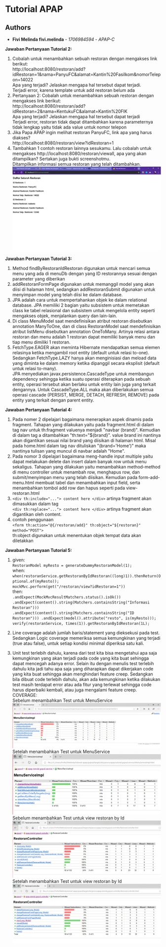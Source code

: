 # Tutorial APAP
## Authors
* **Fivi Melinda fivi.melinda** - *1706984594* - *APAP-C*

**Jawaban Pertanyaan Tutorial 2:**
1. Cobalah untuk menambahkan sebuah restoran dengan mengakses link berikut:
<br>http://localhost:8080/restoran/add?idRestoran=1&nama=PanyuFC&alamat=Kantin%20Fasilkom&nomorTelepon=14022
<br>Apa yang terjadi? Jelaskan mengapa hal tersebut dapat terjadi.
<br>Terjadi error, karena template untuk add restoran belum ada
2. Pertanyaan 2: Cobalah untuk menambahkan sebuah restoran dengan mengakses link berikut:
<br>http://localhost:8080/restoran/add?idRestoran=2&nama=KentukuFC&alamat=Kantin%20FIK
<br>Apa yang terjadi? Jelaskan mengapa hal tersebut dapat terjadi
<br>Terjadi error, restoran tidak dapat ditambahkan karena parameternya tidak lengkap yaitu tidak ada value untuk nomor telepon
3. Jika Papa APAP ingin melihat restoran PanyuFC, link apa yang harus
diakses?
<br>http://localhost:8080/restoran/view?idRestoran=1
4. Tambahkan 1 contoh restoran lainnya sesukamu. Lalu cobalah untuk mengakses http://localhost:8080/restoran/viewall, apa yang akan ditampilkan? Sertakan juga bukti screenshotmu.
<br>Ditampilkan informasi semua restoran yang telah ditambahkan.
![Bukti Screenshot](BuktiScreenshot.PNG)


**Jawaban Pertanyaan Tutorial 3:**
1. Method findByRestoranIdRestoran digunakan untuk mencari semua menu yang ada di menuDb dengan yang ID restorannya sesuai dengan parameter yang diberikan
2. addRestoranFormPage digunakan untuk memanggil model yang akan diisi di halaman html, sedangkan addRestoranSubmit digunakan untuk menyimpan model yang telah diisi ke dalam database.
3. JPA adalah cara untuk mempertahankan objek ke dalam relational database. JPA memiliki 2 bagian yaitu subsistem untuk memetakan class ke tabel relasional dan subsistem untuk mengelola entity seperti mengakses objek, menjalankan query dan lain-lain.
4. Di class MenuModel saat mendefinisikan atribut restoran disebutkan annotation ManyToOne, dan di class RestoranModel saat mendefinisikan atribut listMenu disebutkan annotation OneToMany. Artinya relasi antara restoran dan menu adalah 1 restoran dapat memiliki banyak menu dan tiap menu dimiliki 1 restoran.
5. FetchType.EAGER akan meminta Hibernate mendapatkan semua elemen relasinya ketika mengambil root entity (default untuk relasi to-one). Sedangkan FetchType.LAZY hanya akan menginisiasi dan meload data yang diminta ke dalam memory ketika dipanggil secara eksplisit (default untuk relasi to-many). <br> JPA menyediakan javax.persistence.CascadeType untuk membangun dependency sehingga ketika suatu operasi diterapkan pada sebuah entity, operasi tersebut akan berlaku untuk entity lain juga yang terkait dengannya. Untuk CascadeType.ALL maka akan diberlakukan semua operasi cascade (PERSIST, MERGE, DETACH, REFRESH, REMOVE) pada entity yang terkait dengan parent entity.

**Jawaban Pertanyaan Tutorial 4:**
1. Pada nomer 2 dipelajari bagaimana menerapkan aspek dinamis pada fragment. Tahapan yang dilakukan yaitu pada fragment.html di dalam tag nav untuk th:fragment valuenya menjadi "navbar (brand)". Kemudian di dalam tag a ditambahkan "th:text="${brand}". value brand ini nantinya akan digantikan sesuai nilai brand yang diisikan di halaman html. Misal pada home.html dalam tag nav dituliskan "(brand='Home')" maka nantinya tulisan yang muncul di navbar adalah "Home".
2. Pada nomor 3 dipelajari bagaimana meng-handle input multiple yaitu dapat melakukan delete dan insert dalam banyak row untuk menu sekaligus. Tahapan yang dilakukan yaitu  menambahkan method-method di menu controller untuk menambah row, menghapus row, dan submit/menyimpan menu yang telah diisikan. Kemudian pada form-add-menu.html membuat tabel dan menambahkan input field, serta menambahkan tombol add row dan hapus seperti pada view-restoran.html
3. `<div th:include="..."> content here </div>` artinya fragment akan dimasukkan dalam tag <br>
`<div th:replace="..."> content here </div>` artinya fragment akan digantikan oleh content.
4. contoh penggunaan <br>
`<form th:action="@{/restoran/add}" th:object="${restoran}" method="POST">` <br>
th:object digunakan untuk menentukan objek tempat data akan diletakkan

**Jawaban Pertanyaan Tutorial 5:**
1. given: <br> `RestoranModel myResto = generateDummyRestoranModel(1);`
<br>when: <br>`when(restoranService.getRestoranByIdRestoran((long)1)).thenReturn(Optional.of(myResto));`<br>
`mockMvc.perform(get("/restoran/view?idRestoran=1"))`
<br>then:
<br>`.andExpect(MockMvcResultMatchers.status().isOk())
		.andExpect(content().string(Matchers.containsString("Informasi Restoran")))
		.andExpect(content().string(Matchers.containsString("ID Restoran")))
		.andExpect(model().attribute("resto", is(myResto)));
		verify(restoranService, times(1)).getRestoranByIdRestoran(1L);`

2. Line coverage adalah jumlah baris/statement yang dieksekusi pada test.
<br> Sedangkan Logic coverage memeriksa semua kemungkinan yang terjadi (true atau false), untuk setiap kondisi minimal diperiksa satu kali.
3. Unit test terlebih dahulu, karena dari test kita bisa mengetahui apa saja kemungkinan yang akan terjadi pada code yang kita buat sehingga dapat mencegah adanya error. Selain itu dengan menulis test terlebih dahulu kita jadi tahu apa saja yang diharapkan dapat dikerjakan code yang kita buat sehingga akan menghindari feature creep. Sedangkan bila dibuat code terlebih dahulu, akan ada kemungkinan ketika dilakukan test masih terdapat error atau ada fitur yang terlewat sehingga code harus diperbaiki kembali, atau juga mengalami feature creep.
<br>COVERAGE:
<br>Sebelum menambahkan Test untuk MenuService
![Menu Service Sebelum](menu-service-before.PNG)
<br>Setelah menambahkan Test untuk MenuService
![Menu Service Setelah](menu-service-after.PNG)
<br>Sebelum menambahkan Test untuk view restoran by Id
![Restoran View Sebelum](restoran-view-before.PNG)
<br>Setelah menambahkan Test untuk view restoran by Id
![Restoran View Setelah](restoran-view-after.PNG)
